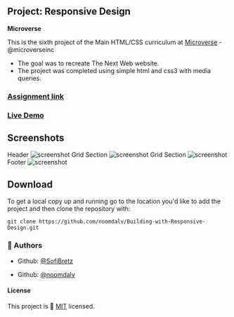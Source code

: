 ## Project: Responsive Design
<b>Microverse</b> 

This is the sixth project of the Main HTML/CSS curriculum at [Microverse](https://www.microverse.org/) - @microverseinc
* The goal was to recreate The Next Web website.
* The project was completed using simple html and css3 with media queries.

### [Assignment link](https://www.theodinproject.com/courses/html5-and-css3/lessons/building-with-responsive-design)

### [Live Demo](https://rawcdn.githack.com/noomdalv/Building-with-Responsive-Design/2da975d24f53fec4a4e1161f7c13b297426cf435/index.html)

## Screenshots
<span>Header</span>
![screenshot](https://i.imgur.com/kPcSpVJ.jpg)
<span>Grid Section</span>
![screenshot](https://i.imgur.com/4ZhPeyj.jpg)
<span>Grid Section</span>
![screenshot](https://i.imgur.com/Q8HzXtN.jpg)
<span>Footer</span>
![screenshot](https://i.imgur.com/FQ8DUd3.jpg)

## Download

To get a local copy up and running go to the location you'd like to add the project and then clone the repository with:

```console
git clone https://github.com/noomdalv/Building-with-Responsive-Design.git
```

### 👤 Authors

- Github: [@SofiBretz](https://github.com/SofiBretz)

- Github: [@noomdalv](https://github.com/noomdalv/)

#### License

This project is 📝 [MIT](https://opensource.org/licenses/MIT) licensed.

